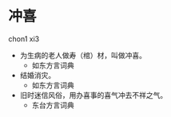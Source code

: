 # 冲喜
chon1 xi3
+ 为生病的老人做寿（棺）材，叫做冲喜。
  * 如东方言词典
+ 结婚消灾。
  * 如东方言词典
+ 旧时迷信风俗，用办喜事的喜气冲去不祥之气。
  * 东台方言词典
